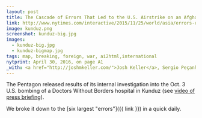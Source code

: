 ```yaml
---
layout: post
title: The Cascade of Errors That Led to the U.S. Airstrike on an Afghan Hospital
link: http://www.nytimes.com/interactive/2015/11/25/world/asia/errors-us-airstrike-afghan-kunduz-msf-hospital.html
image: kunduz.png
screenshot: kunduz-big.jpg
images:
  - kunduz-big.jpg
  - kunduz-bigmap.jpg
tags: map, breaking, foreign, war, ai2html,international
nytprint: April 30, 2016, on page A1
_with: <a href="http://joshmkeller.com/">Josh Keller</a>, Sergio Peçanha & <a href="https://twitter.com/kkrebeccalai">K.K. Lai</a>
---
```


The Pentagon released results of its internal investigation into the Oct. 3 U.S. bombing of a Doctors Without Borders hospital in Kunduz (see [video of press briefing](http://www.c-span.org/video/?401255-1/defense-department-briefing-kunduz-hospital-airstrike-investigation#)).

We broke it down to the [six largest "errors"]({{ link }}) in a quick daily.
